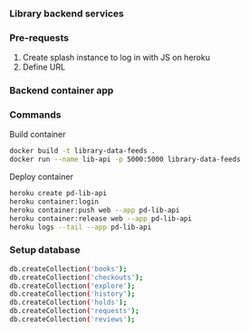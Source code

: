 ### Library backend services

### Pre-requests
1. Create splash instance to log in with JS on heroku
2. Define URL

### Backend container app 

### Commands
Build container
```bash
docker build -t library-data-feeds .
docker run --name lib-api -p 5000:5000 library-data-feeds
```
Deploy container
```bash
heroku create pd-lib-api
heroku container:login
heroku container:push web --app pd-lib-api
heroku container:release web --app pd-lib-api
heroku logs --tail --app pd-lib-api
```

### Setup database
```bash
db.createCollection('books');
db.createCollection('checkouts');
db.createCollection('explore');
db.createCollection('history');
db.createCollection('holds');
db.createCollection('requests');
db.createCollection('reviews');
```